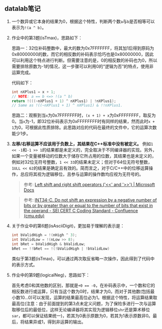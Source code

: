 ## datalab笔记

1. 一个数异或它本身的结果为0，根据这个特性，判断两个数`a`与`b`是否相等可以表示为`!(a ^ b)`。
2. 作业中的第3题(isTmax)，思路如下：

    思路一：32位补码整数中，最大的数为0x7FFFFFFF，将其加1后得到原码为0x80000000的数，而它的相反数的补码表示恰巧也是0x80000000，因此可以利用这个特点进行判断。但需要注意的是，0的相反数的补码也为0，所以需要排除原数为-1的情况，这一步骤可以利用0的“逻辑为否”的特点，使用非运算完成。

    代码如下：

    ```C
    int nXPlus1 = x + 1;
    // NOTE: a == b <=> !(a ^ b)
    return !(((~nXPlus1 + 1) ^ nXPlus1) | !nXPlus1);
    // Same as !((~nXPlus1 + 1) ^ nXPlus1) & !!nXPlus1.
    ```

    思路二：观察到当`x`为0x7FFFFFFF时，`(x + 1) + x`为0xFFFFFFFF，取反为0。当`x`为-1，即32位补码表示为0xFFFFFFFF时有同样的结果，然而此时`x + 1`为0，可根据此性质排除。此思路对应的代码在最终的文件中，它的运算次数能少1步。

3. **左移/右移运算不应该用于负数上，其结果在C++标准中没有被定义。** 例如`1 << -1`和`-1 >> 1`的结果都是未定义的，完全取决于不同编译器的实现。另外，如果一个变量被移动的位数大于储存它所占用的位数，其结果也是未定义的，例如对32位无符号整数，`1 << 33`的结果未定义；但对于64位无符号整数，`1ULL << 62`的结果是确定且有效的。简而言之，对于C/C++中的位移运算操作，总应将其视为逻辑移位，且参与运算的操作数均应视为无符号的。

    > 参考: [Left shift and right shift operators ('<<' and '>>') | Microsoft Docs](https://docs.microsoft.com/en-us/cpp/cpp/left-shift-and-right-shift-operators-input-and-output?view=msvc-170#right-shifts)

    > 参考: [INT34-C. Do not shift an expression by a negative number of bits or by greater than or equal to the number of bits that exist in the operand - SEI CERT C Coding Standard - Confluence (cmu.edu)](https://wiki.sei.cmu.edu/confluence/display/c/INT34-C.+Do+not+shift+an+expression+by+a+negative+number+of+bits+or+by+greater+than+or+equal+to+the+number+of+bits+that+exist+in+the+operand)

4. 关于作业中的第6题(isAsciiDigit)，更加易于理解的表示是：

    ```C
    int bValidHigh = !(nHigh ^ 3);
    int bValidLow = !(nLow >> 8);
    int bRet = bValidHigh & bValidLow;
    bRet == !!bRet == !(!bValidHigh | !bValidLow)
    ```

    类似于第3题(isTmax)，可以通过两次取反省略一次操作，因此得到了代码中的表示方式。

5. 作业中的第9题(logicalNeg)，思路如下：

    首先考虑0和其他数的区别，那就是`+0 == -0`，在补码表示中，一个数和它的相反数进行或运算，只有当这个数为0时，结果才为0。而对于其他数(包括最小数10…0)可以发现，运算的结果最高位必为1。根据这个特性，将运算结果取最高位(注意：由于前面提到的第3点未定义问题，为了保险多进行一次与运算取移位后的最低位，这样无论编译器将其实现为逻辑移位`shr`还是算术移位`sar`，都可以保证结果统一)，若其为0表示原数为0，若其为1表示原数非0。最后，将结果异或1，得到非运算的输出。
